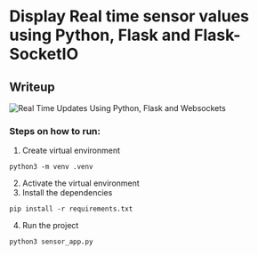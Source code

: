 
# Display Real time sensor values using Python, Flask and Flask-SocketIO  

## Writeup


![Real Time Updates Using Python, Flask and Websockets](https://user-images.githubusercontent.com/69466026/190352777-6abb0c96-8ecb-4e04-b817-ce27dabd66cf.PNG)

### Steps on how to run:

1.  Create virtual environment
```
python3 -m venv .venv
```

2.  Activate the virtual environment
3.  Install the dependencies
```
pip install -r requirements.txt
```
4.  Run the project
```
python3 sensor_app.py
```

